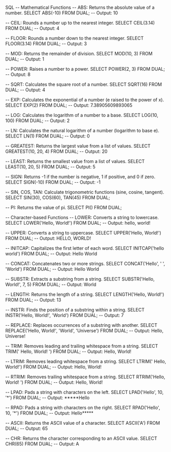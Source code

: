 SQL
-- Mathematical Functions
-- ABS: Returns the absolute value of a number.
SELECT ABS(-10) FROM DUAL; -- Output: 10

-- CEIL: Rounds a number up to the nearest integer.
SELECT CEIL(3.14) FROM DUAL; -- Output: 4

-- FLOOR: Rounds a number down to the nearest integer.
SELECT FLOOR(3.14) FROM DUAL; -- Output: 3

-- MOD: Returns the remainder of division.
SELECT MOD(10, 3) FROM DUAL; -- Output: 1

-- POWER: Raises a number to a power.
SELECT POWER(2, 3) FROM DUAL; -- Output: 8

-- SQRT: Calculates the square root of a number.
SELECT SQRT(16) FROM DUAL; -- Output: 4

-- EXP: Calculates the exponential of a number (e raised to the power of x).
SELECT EXP(2) FROM DUAL; -- Output: 7.38905609893065

-- LOG: Calculates the logarithm of a number to a base.
SELECT LOG(10, 100) FROM DUAL; -- Output: 2

-- LN: Calculates the natural logarithm of a number (logarithm to base e).
SELECT LN(1) FROM DUAL; -- Output: 0

-- GREATEST: Returns the largest value from a list of values.
SELECT GREATEST(10, 20, 4) FROM DUAL; -- Output: 20

-- LEAST: Returns the smallest value from a list of values.
SELECT LEAST(10, 20, 5) FROM DUAL; -- Output: 5

-- SIGN: Returns -1 if the number is negative, 1 if positive, and 0 if zero.
SELECT SIGN(-10) FROM DUAL; -- Output: -1

-- SIN, COS, TAN: Calculate trigonometric functions (sine, cosine, tangent).
SELECT SIN(30), COS(60), TAN(45) FROM DUAL;

-- PI: Returns the value of pi.
SELECT PI() FROM DUAL;

-- Character-based Functions
-- LOWER: Converts a string to lowercase.
SELECT LOWER('Hello, World!') FROM DUAL; -- Output: hello, world!

-- UPPER: Converts a string to uppercase.
SELECT UPPER('Hello, World!') FROM DUAL; -- Output: HELLO, WORLD!

-- INITCAP: Capitalizes the first letter of each word.
SELECT INITCAP('hello world') FROM DUAL; -- Output: Hello World

-- CONCAT: Concatenates two or more strings.
SELECT CONCAT('Hello', ' ', 'World') FROM DUAL; -- Output: Hello World

-- SUBSTR: Extracts a substring from a string.
SELECT SUBSTR('Hello, World!', 7, 5) FROM DUAL; -- Output: World

-- LENGTH: Returns the length of a string.
SELECT LENGTH('Hello, World!') FROM DUAL; -- Output: 13

-- INSTR: Finds the position of a substring within a string.
SELECT INSTR('Hello, World!', 'World') FROM DUAL; -- Output: 7

-- REPLACE: Replaces occurrences of a substring with another.
SELECT REPLACE('Hello, World!', 'World', 'Universe') FROM DUAL; -- Output: Hello, Universe!

-- TRIM: Removes leading and trailing whitespace from a string.
SELECT TRIM('  Hello, World!  ') FROM DUAL; -- Output: Hello, World!

-- LTRIM: Removes leading whitespace from a string.
SELECT LTRIM('  Hello, World!') FROM DUAL; -- Output: Hello, World!

-- RTRIM: Removes trailing whitespace from a string.
SELECT RTRIM('Hello, World!  ') FROM DUAL; -- Output: Hello, World!

-- LPAD: Pads a string with characters on the left.
SELECT LPAD('Hello', 10, '*') FROM DUAL; -- Output: *****Hello

-- RPAD: Pads a string with characters on the right.
SELECT RPAD('Hello', 10, '*') FROM DUAL; -- Output: Hello*****

-- ASCII: Returns the ASCII value of a character.
SELECT ASCII('A') FROM DUAL; -- Output: 65

-- CHR: Returns the character corresponding to an ASCII value.
SELECT CHR(65) FROM DUAL; -- Output: A
